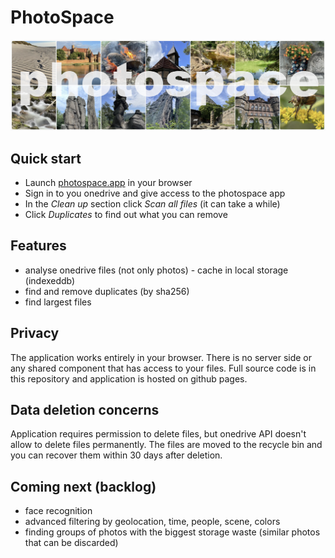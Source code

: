 # PhotoSpace

![Clean and organized workspace with beautiful photos](./app/banner.png)

## Quick start

- Launch [photospace.app](https://photospace.app) in your browser
- Sign in to you onedrive and give access to the photospace app
- In the _Clean up_ section click _Scan all files_ (it can take a while)
- Click _Duplicates_ to find out what you can remove
  
## Features
- analyse onedrive files (not only photos) - cache in local storage (indexeddb)
- find and remove duplicates (by sha256)
- find largest files

## Privacy
The application works entirely in your browser. There is no server side or any shared component that has access to your files. Full source code is in this repository and application is hosted on github pages. 

## Data deletion concerns
Application requires permission to delete files, but onedrive API doesn't allow to delete files permanently. The files are moved to the recycle bin and you can recover them within 30 days after deletion.

## Coming next (backlog)
- face recognition
- advanced filtering by geolocation, time, people, scene, colors
- finding groups of photos with the biggest storage waste (similar photos that can be discarded)
